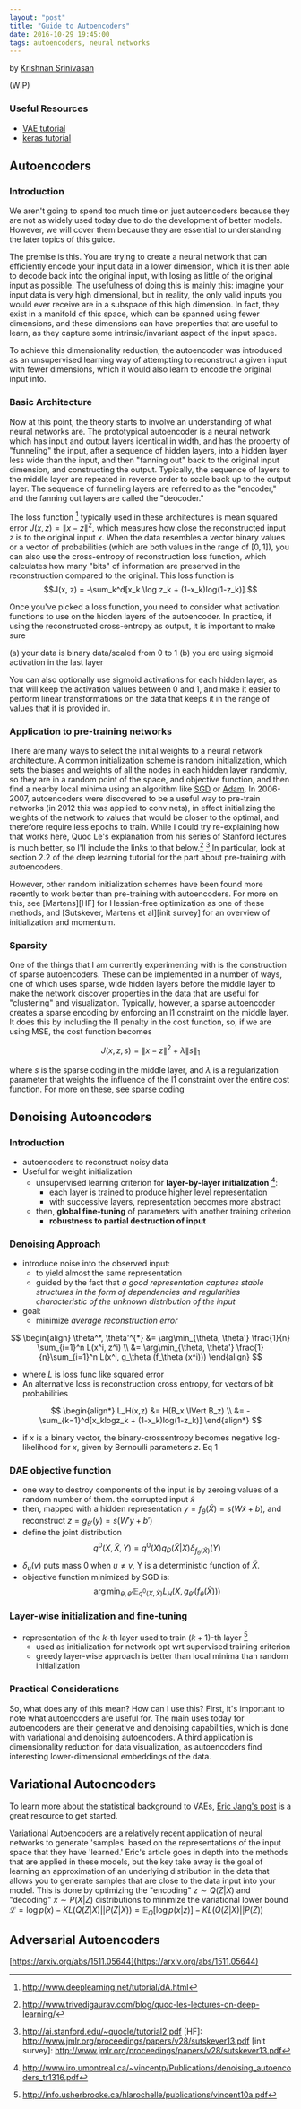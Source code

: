 ```yaml
---
layout: "post"
title: "Guide to Autoencoders"
date: 2016-10-29 19:45:00
tags: autoencoders, neural networks
---
```


by [Krishnan Srinivasan](http://krishpop.xyz/)

(WIP)

### Useful Resources

- [VAE tutorial](https://arxiv.org/abs/1606.05908)
- [keras tutorial](https://blog.keras.io/building-autoencoders-in-keras.html)


## Autoencoders

### Introduction

We aren't going to spend too much time on just autoencoders because they are not as widely used today due to do the
development of better models. However, we will cover them because they are essential to understanding the later topics
of this guide.

The premise is this. You are trying to create a neural network that can efficiently encode your input data in a lower
dimension, which it is then able to decode back into the original input, with losing as little of the original input as
possible. The usefulness of doing this is mainly this: imagine your input data is very high dimensional, but in
reality, the only valid inputs you would ever receive are in a subspace of this high dimension. In fact, they exist in
a manifold of this space, which can be spanned using fewer dimensions, and these dimensions can have properties that
are useful to learn, as they capture some intrinsic/invariant aspect of the input space.

To achieve this dimensionality reduction, the autoencoder was introduced as an unsupervised learning way of attempting
to reconstruct a given input with fewer dimensions, which it would also learn to encode the original input into.

### Basic Architecture

Now at this point, the theory starts to involve an understanding of what neural networks are. The prototypical
autoencoder is a neural network which has input and output layers identical in width, and has the property of
"funneling" the input, after a sequence of hidden layers, into a hidden layer less wide than the input, and then
"fanning out" back to the original input dimension, and constructing the output. Typically, the sequence of layers to
the middle layer are repeated in reverse order to scale back up to the output layer. The sequence of funneling layers
are referred to as the "encoder," and the fanning out layers are called the "deocoder."

The loss function [^1] typically used in these architectures is mean squared error $J(x,z) = \lVert x - z\rVert^2$,
which measures how close the reconstructed input $z$ is to the original input $x$. When the data resembles a vector
binary values or a vector of probabilities (which are both values in the range of $[0,1]$), you can also use the
cross-entropy of reconstruction loss function, which calculates how many "bits" of information are preserved in the
reconstruction compared to the original. This loss function is $$J(x, z) = -\sum_k^d[x_k \log z_k +
(1-x_k)log(1-z_k)].$$

Once you've picked a loss function, you need to consider what activation functions to use on the hidden layers of the
autoencoder. In practice, if using the reconstructed cross-entropy as output, it is important to make sure

(a) your data is binary data/scaled from 0 to 1
(b) you are using sigmoid activation in the last layer

You can also optionally use sigmoid activations for each hidden layer, as that will keep the activation values between
0 and 1, and make it easier to perform linear transformations on the data that keeps it in the range of values that it
is provided in.

[^1]: http://www.deeplearning.net/tutorial/dA.html

### Application to pre-training networks

There are many ways to select the initial weights to a neural network architecture. A common initialization scheme is
random initialization, which sets the biases and weights of all the nodes in each hidden layer randomly, so they are in
a random point of the space, and objective function, and then find a nearby local minima using an algorithm like
[SGD](https://en.wikipedia.org/wiki/Stochastic_gradient_descent) or [Adam](https://arxiv.org/abs/1412.6980). In
2006-2007, autoencoders were discovered to be a useful way to pre-train networks (in 2012 this was applied to conv
nets), in effect initializing the weights of the network to values that would be closer to the optimal, and therefore
require less epochs to train. While I could try re-explaining how that works here, Quoc Le's explanation from his
series of Stanford lectures is much better, so I'll include the links to that below.[^2] [^3] In particular, look at
section 2.2 of the deep learning tutorial for the part about pre-training with autoencoders.

However, other random initialization schemes have been found more recently to work better than pre-training with
autoencoders. For more on this, see [Martens][HF] for Hessian-free optimization as one of these methods, and
[Sutskever, Martens et al][init survey] for an overview of initialization and momentum.

[^2]: http://www.trivedigaurav.com/blog/quoc-les-lectures-on-deep-learning/
[^3]: http://ai.stanford.edu/~quocle/tutorial2.pdf
[HF]: http://www.jmlr.org/proceedings/papers/v28/sutskever13.pdf
[init survey]: http://www.jmlr.org/proceedings/papers/v28/sutskever13.pdf

### Sparsity

One of the things that I am currently experimenting with is the construction of sparse autoencoders. These can be
implemented in a number of ways, one of which uses sparse, wide hidden layers before the middle layer to make the
network discover properties in the data that are useful for "clustering" and visualization. Typically, however, a
sparse autoencoder creates a sparse encoding by enforcing an l1 constraint on the middle layer. It does this by
including the l1 penalty in the cost function, so, if we are using MSE, the cost function becomes

$$J(x,z,s) = \lVert x - z \rVert^2 + \lambda\lVert s \rVert_1 $$

where $s$ is the sparse coding in the middle layer, and $\lambda$ is a regularization parameter that weights the
influence of the l1 constraint over the entire cost function. For more on these, see [sparse coding]

[sparse coding]: http://deeplearning.stanford.edu/wiki/index.php/Sparse_Coding:_Autoencoder_Interpretation

## Denoising Autoencoders

### Introduction

- autoencoders to reconstruct noisy data
- Useful for weight initialization
    - unsupervised learning criterion for **layer-by-layer initialization** [^4]:
        - each layer is trained to produce higher level representation
        - with successive layers, representation becomes more abstract
    - then, **global fine-tuning** of parameters with another training criterion
        - **robustness to partial destruction of input**

### Denoising Approach

- introduce noise into the observed input:
    - to yield almost the same representation
    - guided by the fact that *a good representation captures stable structures in the form of dependencies and regularities characteristic of the unknown distribution of the input*
- goal:
    - minimize *average reconstruction error* <span/>

$$
\begin{align}
\theta^*, \theta'^{*} &= \arg\min_{\theta, \theta'} \frac{1}{n} \sum_{i=1}^n L(x^i, z^i) \\
&= \arg\min_{\theta, \theta'} \frac{1}{n}\sum_{i=1}^n L(x^i, g_\theta (f_\theta (x^i)))
\end{align}
$$

- where $L$ is loss func like squared error
- An alternative loss is reconstruction cross entropy, for vectors of bit probabilities

$$
\begin{align*}
L_H(x,z) &= H(B_x \lVert B_z) \\
&= - \sum_{k=1}^d[x_klogz_k + (1-x_k)log(1-z_k)]
\end{align*}
$$

- if $x$ is a binary vector, the binary-crossentropy becomes negative log-likelihood for $x$, given by Bernoulli parameters $z$. Eq 1

### DAE objective function

- one way to destroy components of the input is by zeroing values of a random number of them. the corrupted input $\widetilde{x}$
- then, mapped with a hidden representation $y = f_\theta(\tilde{X}) = s(W\tilde{x} + b)$, and reconstruct $z = g_{\theta'}(y) = s(W'y + b')$
- define the joint distribution
$$q^0(X, \tilde{X}, Y) = q^0(X)q_D(\tilde{X}|X)\delta_{f_\theta(\tilde{X})}(Y)$$
- $\delta_u(v)$  puts mass $0$ when $u \neq v$, Y is a deterministic function of $\tilde{X}$.
- objective function minimized by SGD is:
$$\arg\min_{\theta, \theta'} \mathbb{E}_{q^0(X,\tilde{X})} L_H(X, g_{\theta'}(f_\theta(\tilde{X}))) \tag{3}$$

### Layer-wise initialization and fine-tuning

- representation of the $k$-th layer used to train $(k+1)$-th layer [^5]
    - used as initialization for network opt wrt supervised training criterion
    - greedy layer-wise approach is better than local minima than random initialization

### Practical Considerations

So, what does any of this mean? How can I use this? First, it's important to note what autoencoders are useful for. The main uses today for autoencoders are their generative and denoising capabilities, which is done with variational and denoising autoencoders. A third application is dimensionality reduction for data visualization, as autoencoders find interesting lower-dimensional embeddings of the data.

[^4]: http://www.iro.umontreal.ca/~vincentp/Publications/denoising_autoencoders_tr1316.pdf
[^5]: http://info.usherbrooke.ca/hlarochelle/publications/vincent10a.pdf

## Variational Autoencoders

To learn more about the statistical background to VAEs, [Eric Jang's post](http://blog.evjang.com/2016/08/variational-bayes.html) is a great resource to get started.

Variational Autoencoders are a relatively recent application of neural networks to generate 'samples' based on the
representations of the input space that they have 'learned.' Eric's article goes in depth into the methods that are
applied in these models, but the key take away is the goal of learning an approximation of an underlying distribution
in the data that allows you to generate samples that are close to the data input into your model. This is done by
optimizing the "encoding" $z \sim Q(Z|X)$ and "decoding" $x \sim P(X|Z)$ distributions to minimize the variational
lower bound $\mathcal{L} = \log p(x) - KL(Q(Z|X)||P(Z|X)) = \mathbb{E}_Q\big[ \log{p(x|z)} \big] - KL(Q(Z|X)||P(Z))$

## Adversarial Autoencoders

[https://arxiv.org/abs/1511.05644](https://arxiv.org/abs/1511.05644)
